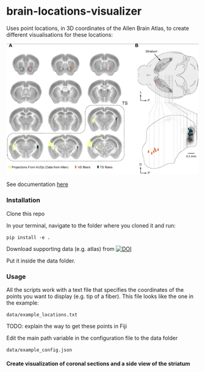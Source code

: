 # brain-locations-visualizer

Uses point locations, in 3D coordinates of the Allen Brain Atlas, to create different visualisations for these locations:
<p align="middle">
  <img src="docs/imgs/main.png" width=550>
</p>

See documentation [here](https://hernandomv.github.io/brain-locations-visualizer/)

### Installation

Clone this repo

In your terminal, navigate to the folder where you cloned it and run:
```
pip install -e .
```

Download supporting data (e.g. atlas) from [![DOI](https://zenodo.org/badge/DOI/10.5281/zenodo.7501966.svg)](https://doi.org/10.5281/zenodo.7501966)

Put it inside the data folder.

### Usage

All the scripts work with a text file that specifies the coordinates of the points you want to display (e.g. tip of a fiber).
This file looks like the one in the example:
```
data/example_locations.txt
```

TODO: explain the way to get these points in Fiji

Edit the main path variable in the configuration file to the data folder
```
data/example_config.json
```

#### Create visualization of coronal sections and a side view of the striatum

